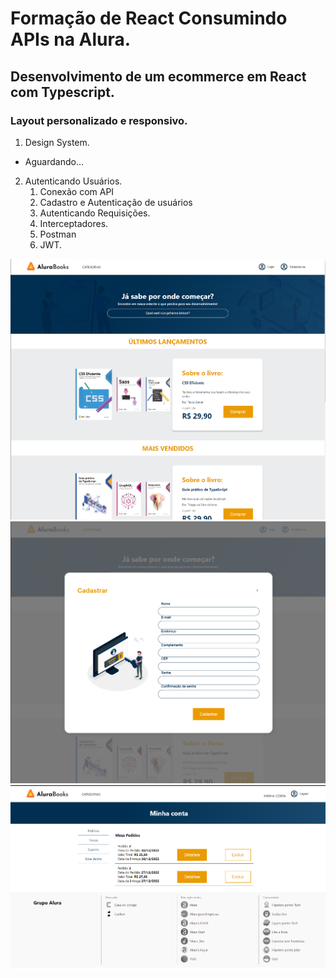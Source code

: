 # Formação de React Consumindo APIs na Alura.
 
## Desenvolvimento de um ecommerce em React com Typescript.
### Layout personalizado e responsivo.


1. Design System.
- Aguardando...

2. Autenticando Usuários. 
   1. Conexão com API 
   2. Cadastro e Autenticação de usuários
   3. Autenticando Requisições.
   4. Interceptadores.
   5. Postman
   6. JWT.

![](doc/login.png)
![](doc/modal_cadastro.png)
![](doc/minha_conta-pedidos.png)